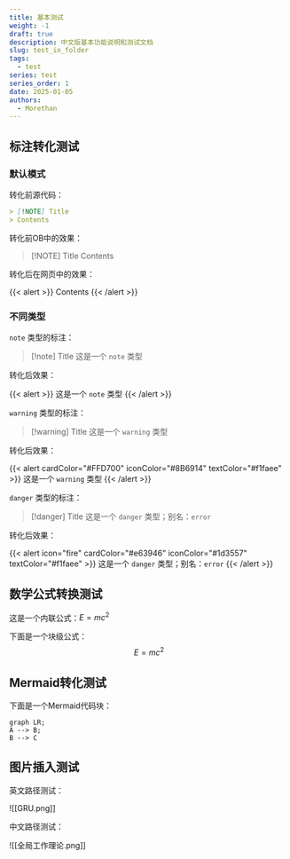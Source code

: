 ```yaml
---
title: 基本测试
weight: -1
draft: true
description: 中文版基本功能说明和测试文档
slug: test_in_folder
tags: 
  - test
series: test
series_order: 1
date: 2025-01-05
authors:
  - Morethan
---
```

## 标注转化测试
### 默认模式

转化前源代码：

```md
> [!NOTE] Title
> Contents
```

转化前OB中的效果：

> [!NOTE] Title
> Contents

转化后在网页中的效果：

{{< alert >}}
Contents
{{< /alert >}}

### 不同类型

`note` 类型的标注：

> [!note] Title
> 这是一个 `note` 类型

转化后效果：

{{< alert >}}
这是一个 `note` 类型
{{< /alert >}}

`warning` 类型的标注：

> [!warning] Title
> 这是一个 `warning` 类型

转化后效果：

{{< alert cardColor="#FFD700" iconColor="#8B6914" textColor="#f1faee" >}}
这是一个 `warning` 类型
{{< /alert >}}

`danger` 类型的标注：

> [!danger] Title
> 这是一个 `danger` 类型；别名：`error`

转化后效果：

{{< alert icon="fire" cardColor="#e63946" iconColor="#1d3557" textColor="#f1faee" >}}
这是一个 `danger` 类型；别名：`error`
{{< /alert >}}

## 数学公式转换测试

这是一个内联公式：$E=mc^2$

下面是一个块级公式：
$$
E=mc^2
$$

## Mermaid转化测试

下面是一个Mermaid代码块：
```mermaid
graph LR;
A --> B;
B --> C
```

## 图片插入测试

英文路径测试：

![[GRU.png]]

中文路径测试：

![[全局工作理论.png]]

